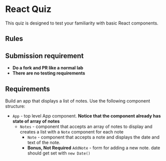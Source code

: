 # React Quiz

This quiz is designed to test your familiarity with basic React components.

## Rules

<!-- 1. **Make an initial commit when you start your work** -->
<!-- 1. You have **25 minutes** to complete what you can. -->
<!-- 1. You must complete this work on your own within the allotted time
    * You **need to manage your time** to have PR and last commit before deadline (remember, you can
    open PR and push your commits frequently). -->
<!-- 1. You may use normal resources that a software developer uses on the job (docs, google, your prior work)
1. You may install npm packages of your choosing, though working webpack react build system is included 
(remember to `npm i` after cloning your forked repo!) -->
<!-- 1. Use general best practices and common sense
    * Highly recommended to implement what is needed, no more no less
    * Blind boilerplate may not be helpful and will likely create more work
    * **Focus effort on requirements of the lab**
1. Total possible points are 50. You will be graded out of 40 points -->

## Submission requirement

* **Do a fork and PR like a normal lab**
* **There are no testing requirements**

## Requirements

Build an app that displays a list of notes. Use the following component structure:

* `App` - top level App component. **Notice that the component already has state of array of notes**
  * `Notes` - component that accepts an array of notes to display and creates a list with a `Note` component for each note
    * `Note` - component that accepts a note and displays the date and 
    text of the note.
    * **Bonus, Not Required** `AddNote` - form for adding a new note.
    date should get set with `new Date()`
    
